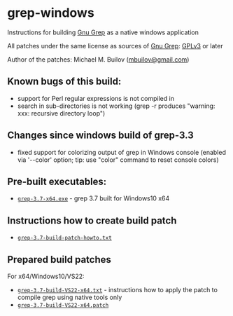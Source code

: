 # grep-windows
Instructions for building [Gnu Grep](https://www.gnu.org/software/grep) as a native windows application

All patches under the same license as sources of [Gnu Grep](https://www.gnu.org/software/grep): [GPLv3](https://www.gnu.org/licenses/gpl-3.0.html) or later

Author of the patches: Michael M. Builov (mbuilov@gmail.com)

## Known bugs of this build:
- support for Perl regular expressions is not compiled in
- search in sub-directories is not working (grep -r produces "warning: xxx: recursive directory loop")

## Changes since windows build of grep-3.3
- fixed support for colorizing output of grep in Windows console (enabled via '--color' option; tip: use "color" command to reset console colors)

## Pre-built executables:
- [`grep-3.7-x64.exe`](/grep-3.7-x64.exe) - grep 3.7 built for Windows10 x64

## Instructions how to create build patch
- [`grep-3.7-build-patch-howto.txt`](/grep-3.7-build-patch-howto.txt)

## Prepared build patches
For x64/Windows10/VS22:
- [`grep-3.7-build-VS22-x64.txt`](/grep-3.7-build-VS22-x64.txt) - instructions how to apply the patch to compile grep using native tools only
- [`grep-3.7-build-VS22-x64.patch`](/grep-3.7-build-VS22-x64.patch)
